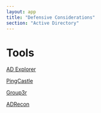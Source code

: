 ```yaml
---
layout: app
title: "Defensive Considerations"
section: "Active Directory"
---
```


# Tools

[AD Explorer](https://docs.microsoft.com/en-us/sysinternals/downloads/adexplorer)

[PingCastle](https://www.pingcastle.com/documentation/)

[Group3r](https://github.com/Group3r/Group3r)

[ADRecon](https://github.com/adrecon/ADRecon)